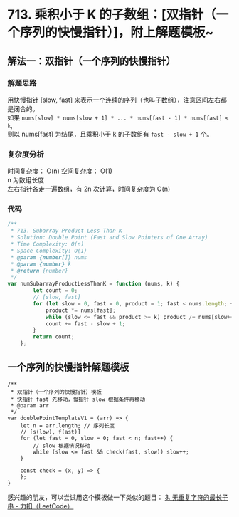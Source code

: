 # 713. 乘积小于 K 的子数组：[双指针（一个序列的快慢指针）]，附上解题模板~

## 解法一：双指针（一个序列的快慢指针）

### 解题思路

用快慢指针 [slow, fast] 来表示一个连续的序列（也叫子数组），注意区间左右都是闭合的。  
如果 `nums[slow] * nums[slow + 1] * ... * nums[fast - 1] * nums[fast] < k`,   
则以 nums[fast] 为结尾，且乘积小于 k 的子数组有 `fast - slow + 1` 个。

### 复杂度分析

时间复杂度： O(n)
空间复杂度： O(1)  
n 为数组长度  
左右指针各走一遍数组，有 2n 次计算，时间复杂度为 O(n)

### 代码

```javascript
/**
 * 713. Subarray Product Less Than K
 * Solution: Double Point (Fast and Slow Pointers of One Array)
 * Time Complexity: O(n)
 * Space Complexity: O(1)
 * @param {number[]} nums
 * @param {number} k
 * @return {number}
 */
var numSubarrayProductLessThanK = function (nums, k) {
        let count = 0;
        // [slow, fast]
        for (let slow = 0, fast = 0, product = 1; fast < nums.length; ++fast) {
            product *= nums[fast];
            while (slow <= fast && product >= k) product /= nums[slow++];
            count += fast - slow + 1;
        }
        return count;
    };
```

## 一个序列的快慢指针解题模板

```
/**
 * 双指针（一个序列的快慢指针）模板
 * 快指针 fast 先移动，慢指针 slow 根据条件再移动
 * @param arr
 */
var doublePointTemplateV1 = (arr) => {
    let n = arr.length; // 序列长度
    // [s(low), f(ast)]
    for (let fast = 0, slow = 0; fast < n; fast++) {
        // slow 根据情况移动
        while (slow <= fast && check(fast, slow)) slow++;
    }

    const check = (x, y) => {
    };
}
```

感兴趣的朋友，可以尝试用这个模板做一下类似的题目：
[3. 无重复字符的最长子串 - 力扣（LeetCode）](https://leetcode-cn.com/problems/longest-substring-without-repeating-characters/)